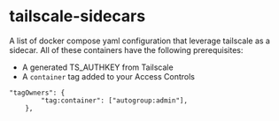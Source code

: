 # tailscale-sidecars

A list of docker compose yaml configuration that leverage tailscale as a sidecar.  All of these containers have the following prerequisites:

- A generated TS_AUTHKEY from Tailscale
- A `container` tag added to your Access Controls
```
"tagOwners": {
		"tag:container": ["autogroup:admin"],
	},
```
